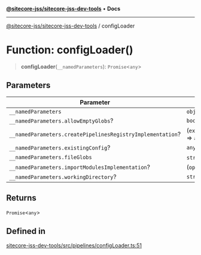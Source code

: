 [**@sitecore-jss/sitecore-jss-dev-tools**](../README.md) • **Docs**

***

[@sitecore-jss/sitecore-jss-dev-tools](../README.md) / configLoader

# Function: configLoader()

> **configLoader**(`__namedParameters`): `Promise`\<`any`\>

## Parameters

| Parameter | Type |
| ------ | ------ |
| `__namedParameters` | `object` |
| `__namedParameters.allowEmptyGlobs`? | `boolean` |
| `__namedParameters.createPipelinesRegistryImplementation`? | (`existingConfig`) => `any` |
| `__namedParameters.existingConfig`? | `any` |
| `__namedParameters.fileGlobs` | `string`[] |
| `__namedParameters.importModulesImplementation`? | (`options`) => `any` |
| `__namedParameters.workingDirectory`? | `string` |

## Returns

`Promise`\<`any`\>

## Defined in

[sitecore-jss-dev-tools/src/pipelines/configLoader.ts:51](https://github.com/Sitecore/jss/blob/49e56a9efb1742351f2d61235b0c8a0afb80e052/packages/sitecore-jss-dev-tools/src/pipelines/configLoader.ts#L51)
